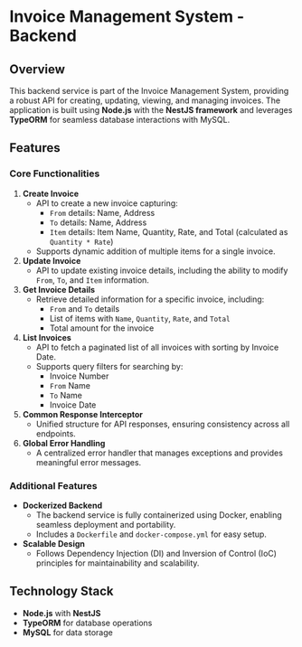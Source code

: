 # Invoice Management System - Backend

## Overview

This backend service is part of the Invoice Management System, providing a robust API for creating, updating, viewing, and managing invoices. The application is built using **Node.js** with the **NestJS framework** and leverages **TypeORM** for seamless database interactions with MySQL.

## Features

### Core Functionalities


1. **Create Invoice**
   * API to create a new invoice capturing:
     * `From` details: Name, Address
     * `To` details: Name, Address
     * `Item` details: Item Name, Quantity, Rate, and Total (calculated as `Quantity * Rate`)
   * Supports dynamic addition of multiple items for a single invoice.
2. **Update Invoice**
   * API to update existing invoice details, including the ability to modify `From`, `To`, and `Item` information.
3. **Get Invoice Details**
   * Retrieve detailed information for a specific invoice, including:
     * `From` and `To` details
     * List of items with `Name`, `Quantity`, `Rate`, and `Total`
     * Total amount for the invoice
4. **List Invoices**
   * API to fetch a paginated list of all invoices with sorting by Invoice Date.
   * Supports query filters for searching by:
     * Invoice Number
     * `From` Name
     * `To` Name
     * Invoice Date
5. **Common Response Interceptor**
   * Unified structure for API responses, ensuring consistency across all endpoints.
6. **Global Error Handling**
   * A centralized error handler that manages exceptions and provides meaningful error messages.

### Additional Features

* **Dockerized Backend**
  * The backend service is fully containerized using Docker, enabling seamless deployment and portability.
  * Includes a `Dockerfile` and `docker-compose.yml` for easy setup.
* **Scalable Design**
  * Follows Dependency Injection (DI) and Inversion of Control (IoC) principles for maintainability and scalability.

## Technology Stack

* **Node.js** with **NestJS**
* **TypeORM** for database operations
* **MySQL** for data storage


